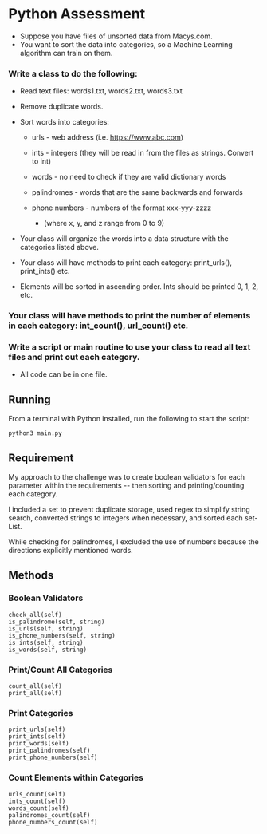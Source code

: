 # Python Assessment

-   Suppose you have files of unsorted data from Macys.com.
-   You want to sort the data into categories, so a Machine Learning algorithm can train on them.

### Write a class to do the following:

-   Read text files: words1.txt, words2.txt, words3.txt

-   Remove duplicate words.

-   Sort words into categories:

    -   urls - web address (i.e. https://www.abc.com)

    -   ints - integers (they will be read in from the files as strings. Convert to int)

    -   words - no need to check if they are valid dictionary words

    -   palindromes - words that are the same backwards and forwards

    -   phone numbers - numbers of the format xxx-yyy-zzzz
        -   (where x, y, and z range from 0 to 9)

-   Your class will organize the words into a data structure with the categories listed above.

-   Your class will have methods to print each category: print_urls(), print_ints() etc.

-   Elements will be sorted in ascending order. Ints should be printed 0, 1, 2, etc.

### Your class will have methods to print the number of elements in each category: int_count(), url_count() etc.

### Write a script or main routine to use your class to read all text files and print out each category.

-   All code can be in one file.

## Running

From a terminal with Python installed, run the following to start the script:

```
python3 main.py
```

## Requirement

My approach to the challenge was to create boolean validators for each parameter within the requirements -- then sorting and printing/counting each category.

I included a set to prevent duplicate storage, used regex to simplify string search, converted strings to integers when necessary, and sorted each set-List.

While checking for palindromes, I excluded the use of numbers because the directions explicitly mentioned words.

## Methods

### Boolean Validators

```
check_all(self)
is_palindrome(self, string)
is_urls(self, string)
is_phone_numbers(self, string)
is_ints(self, string)
is_words(self, string)
```

### Print/Count All Categories

```
count_all(self)
print_all(self)
```

### Print Categories

```
print_urls(self)
print_ints(self)
print_words(self)
print_palindromes(self)
print_phone_numbers(self)
```

### Count Elements within Categories

```
urls_count(self)
ints_count(self)
words_count(self)
palindromes_count(self)
phone_numbers_count(self)
```
